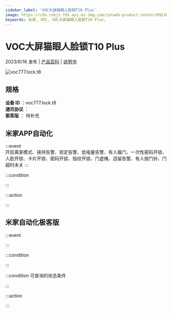```yaml
---
sidebar_label: 'VOC大屏猫眼人脸锁T10 Plus'
image: https://cdn.cnbj1.fds.api.mi-img.com/iotweb-product-center/09230288ea259122b6a37fa127ced7c7_1668061925289.png?GalaxyAccessKeyId=AKVGLQWBOVIRQ3XLEW&Expires=9223372036854775807&Signature=1ftg3k8/bbCeVMZxIoaw6fBsHKY=
keywords: 米家, VOC, VOC大屏猫眼人脸锁T10 Plus, 
---
```

# VOC大屏猫眼人脸锁T10 Plus

2023/6/16 发布 | [产品百科](https://home.mi.com/webapp/content/baike/product/index.html?model=voc777.lock.t8/) | [说明书](https://home.mi.com/views/introduction.html?model=voc777.lock.t8&region=cn)

![voc777.lock.t8](https://cdn.cnbj1.fds.api.mi-img.com/iotweb-product-center/09230288ea259122b6a37fa127ced7c7_1668061925289.png?GalaxyAccessKeyId=AKVGLQWBOVIRQ3XLEW&Expires=9223372036854775807&Signature=1ftg3k8/bbCeVMZxIoaw6fBsHKY=)

## 规格  
> 
**设备 ID** ：voc777.lock.t8  
**通讯协议** ：  
**极客版**  ： 待补充 


## 米家APP自动化  

:::event  
开启离家模式、挟持告警、锁定告警、低电量告警、有人撬门、一次性密码开锁、人脸开锁、卡片开锁、密码开锁、指纹开锁、门虚掩、逗留告警、有人按门铃、门超时未关
:::

:::condition  

:::

:::action   

:::

## 米家自动化极客版  

:::event  

:::

:::condition  

:::

:::condition 可查询的状态条件  

:::

:::action  

:::

        

